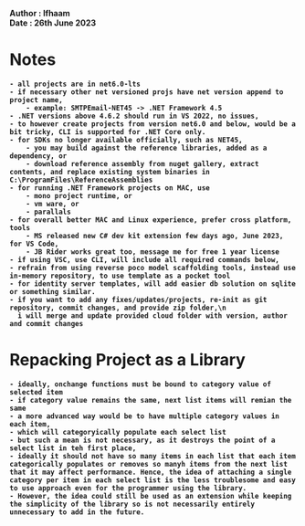 <strong>Author<strong/> : Ifhaam </br>
<strong>Date</strong>   : 26th June 2023

# Notes
	- all projects are in net6.0-lts
	- if necessary other net versioned projs have net version append to project name,
		- example: SMTPEmail-NET45 -> .NET Framework 4.5
	- .NET versions above 4.6.2 should run in VS 2022, no issues,
	- to however create projects from version net6.0 and below, would be a bit tricky, CLI is supported for .NET Core only.
	- for SDKs no longer available officially, such as NET45,
		- you may build against the reference libraries, added as a dependency, or
		- download reference assembly from nuget gallery, extract contents, and replace existing system binaries in C:\ProgramFiles\ReferenceAssemblies
	- for running .NET Framework projects on MAC, use
		- mono project runtime, or
		- vm ware, or
		- parallals
	- for overall better MAC and Linux experience, prefer cross platform, tools
		- MS released new C# dev kit extension few days ago, June 2023, for VS Code,
		- JB Rider works great too, message me for free 1 year license
	- if using VSC, use CLI, will include all required commands below,
	- refrain from using reverse poco model scaffolding tools, instead use in-memory repository, to use template as a pocket tool
	- for identity server templates, will add easier db solution on sqlite or something similar.
	- if you want to add any fixes/updates/projects, re-init as git repository, commit changes, and provide zip folder,\n
	  i will merge and update provided cloud folder with version, author and commit changes

# Repacking Project as a Library
	- ideally, onchange functions must be bound to category value of selected item
	- if category value remains the same, next list items will remian the same
	- a more advanced way would be to have multiple category values in each item,
	- which will categoryically populate each select list
	- but such a mean is not necessary, as it destroys the point of a select list in teh first place, 
	- ideally it should not have so many items in each list that each item categorically populates or removes so manyh items from the next list that it may affect performance. Hence, the idea of attaching a single category per item in each select list is the less troublesome and easy to use approach even for the programmer using the library.
	- However, the idea could still be used as an extension while keeping the simplicity of the library so is not necessarily entirely unnecessary to add in the future.